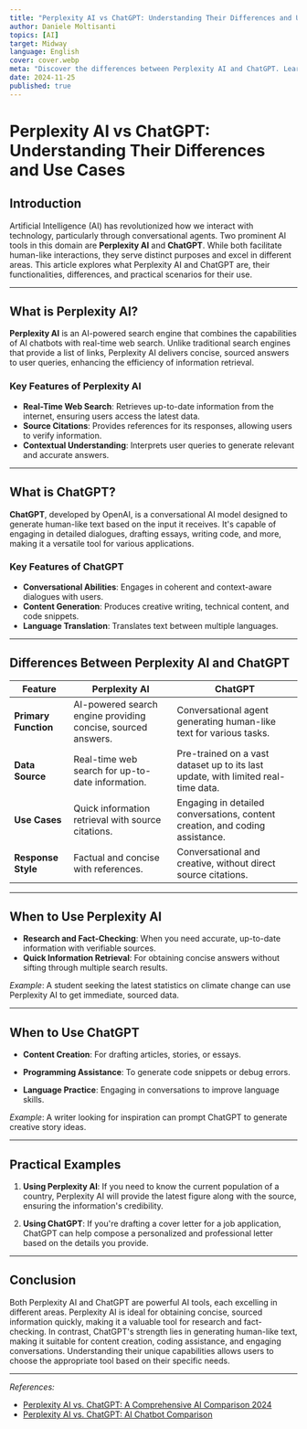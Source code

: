 ```yaml
---
title: "Perplexity AI vs ChatGPT: Understanding Their Differences and Use Cases"
author: Daniele Moltisanti
topics: [AI]
target: Midway
language: English
cover: cover.webp
meta: "Discover the differences between Perplexity AI and ChatGPT. Learn what they are, how they work, their use cases, and practical examples to choose the right AI tool for your needs."
date: 2024-11-25
published: true
---
```




# Perplexity AI vs ChatGPT: Understanding Their Differences and Use Cases

## Introduction

Artificial Intelligence (AI) has revolutionized how we interact with technology, particularly through conversational agents. Two prominent AI tools in this domain are **Perplexity AI** and **ChatGPT**. While both facilitate human-like interactions, they serve distinct purposes and excel in different areas. This article explores what Perplexity AI and ChatGPT are, their functionalities, differences, and practical scenarios for their use.

---

## What is Perplexity AI?

**Perplexity AI** is an AI-powered search engine that combines the capabilities of AI chatbots with real-time web search. Unlike traditional search engines that provide a list of links, Perplexity AI delivers concise, sourced answers to user queries, enhancing the efficiency of information retrieval.

### Key Features of Perplexity AI

- **Real-Time Web Search**: Retrieves up-to-date information from the internet, ensuring users access the latest data.
- **Source Citations**: Provides references for its responses, allowing users to verify information.
- **Contextual Understanding**: Interprets user queries to generate relevant and accurate answers.

---

## What is ChatGPT?

**ChatGPT**, developed by OpenAI, is a conversational AI model designed to generate human-like text based on the input it receives. It's capable of engaging in detailed dialogues, drafting essays, writing code, and more, making it a versatile tool for various applications.

### Key Features of ChatGPT

- **Conversational Abilities**: Engages in coherent and context-aware dialogues with users.
- **Content Generation**: Produces creative writing, technical content, and code snippets.
- **Language Translation**: Translates text between multiple languages.

---

## Differences Between Perplexity AI and ChatGPT

| Feature                 | Perplexity AI                                                                 | ChatGPT                                                                 |
|-------------------------|-------------------------------------------------------------------------------|-------------------------------------------------------------------------|
| **Primary Function**    | AI-powered search engine providing concise, sourced answers.                  | Conversational agent generating human-like text for various tasks.      |
| **Data Source**         | Real-time web search for up-to-date information.                              | Pre-trained on a vast dataset up to its last update, with limited real-time data. |
| **Use Cases**           | Quick information retrieval with source citations.                            | Engaging in detailed conversations, content creation, and coding assistance. |
| **Response Style**      | Factual and concise with references.                                          | Conversational and creative, without direct source citations.           |

---

## When to Use Perplexity AI

- **Research and Fact-Checking**: When you need accurate, up-to-date information with verifiable sources.
- **Quick Information Retrieval**: For obtaining concise answers without sifting through multiple search results.

*Example*: A student seeking the latest statistics on climate change can use Perplexity AI to get immediate, sourced data.

---

## When to Use ChatGPT

- **Content Creation**: For drafting articles, stories, or essays.

- **Programming Assistance**: To generate code snippets or debug errors.

- **Language Practice**: Engaging in conversations to improve language skills.

*Example*: A writer looking for inspiration can prompt ChatGPT to generate creative story ideas.

---

## Practical Examples

1. **Using Perplexity AI**: If you need to know the current population of a country, Perplexity AI will provide the latest figure along with the source, ensuring the information's credibility.


2. **Using ChatGPT**: If you're drafting a cover letter for a job application, ChatGPT can help compose a personalized and professional letter based on the details you provide.

---

## Conclusion

Both Perplexity AI and ChatGPT are powerful AI tools, each excelling in different areas. Perplexity AI is ideal for obtaining concise, sourced information quickly, making it a valuable tool for research and fact-checking. In contrast, ChatGPT's strength lies in generating human-like text, making it suitable for content creation, coding assistance, and engaging conversations. Understanding their unique capabilities allows users to choose the appropriate tool based on their specific needs.

---

*References:*

- [Perplexity AI vs. ChatGPT: A Comprehensive AI Comparison 2024](https://codeforgeek.com/perplexity-vs-chatgpt/)
- [Perplexity AI vs. ChatGPT: AI Chatbot Comparison](https://explodingtopics.com/blog/perplexity-ai-vs-chatgpt)


